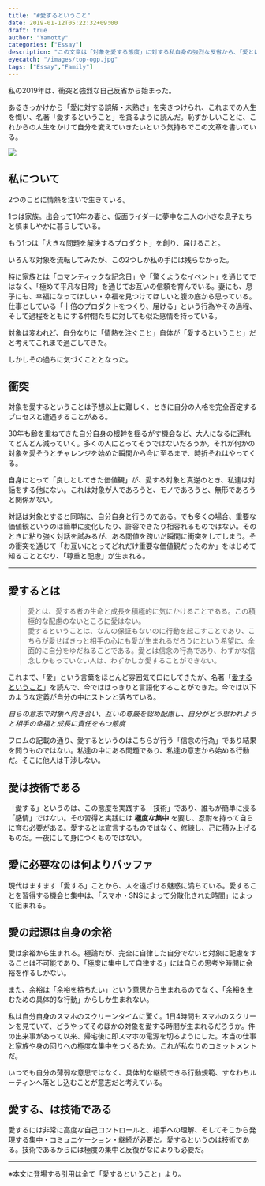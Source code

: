 ```yaml
---
title: "#愛するということ"
date: 2019-01-12T05:22:32+09:00
draft: true
author: "Yamotty"
categories: ["Essay"]
description: "この文章は「対象を愛する態度」に対する私自身の強烈な反省から、「愛とはなにか」を見つめ直し、そして自分を変えていきたいという強い気持ちで書いている。"
eyecatch: "/images/top-ogp.jpg"
tags: ["Essay","Family"]
---
```



私の2019年は、衝突と強烈な自己反省から始まった。

あるきっかけから「愛に対する誤解・未熟さ」を突きつけられ、これまでの人生を悔い、名著「愛するということ」を貪るように読んだ。恥ずかしいことに、これからの人生をかけて自分を変えていきたいという気持ちでこの文章を書いている。<!--more-->

<a target="_blank"  href="https://www.amazon.co.jp/gp/product/4314005580/ref=as_li_tl?ie=UTF8&camp=247&creative=1211&creativeASIN=4314005580&linkCode=as2&tag=mrnoize08-22&linkId=e5cb9fd503367889349149b732edab3f"><img border="0" src="//ws-fe.amazon-adsystem.com/widgets/q?_encoding=UTF8&MarketPlace=JP&ASIN=4314005580&ServiceVersion=20070822&ID=AsinImage&WS=1&Format=_SL250_&tag=mrnoize08-22" ></a><img src="//ir-jp.amazon-adsystem.com/e/ir?t=mrnoize08-22&l=am2&o=9&a=4314005580" width="1" height="1" border="0" alt="" style="border:none !important; margin:0px !important;" />


## 私について

2つのことに情熱を注いで生きている。

1つは家族。出会って10年の妻と、仮面ライダーに夢中な二人の小さな息子たちと慎ましやかに暮らしている。

もう1つは「大きな問題を解決するプロダクト」を創り、届けること。

いろんな対象を流転してみたが、この2つしか私の手には残らなかった。

特に家族とは「ロマンティックな記念日」や「驚くようなイベント」を通じてではなく、「極めて平凡な日常」を通じてお互いの信頼を育んでいる。妻にも、息子にも、幸福になってほしい・幸福を見つけてほしいと腹の底から思っている。仕事としている「十倍のプロダクトをつくり、届ける」という行為やその過程、そして過程をともにする仲間たちに対しても似た感情を持っている。

対象は変われど、自分なりに「情熱を注ぐこと」自体が「愛するということ」だと考えてこれまで過ごしてきた。

しかしその過ちに気づくこととなった。

## 衝突

対象を愛するということは予想以上に難しく、ときに自分の人格を完全否定するプロセスと遭遇することがある。

30年も齢を重ねてきた自分自身の根幹を揺るがす機会など、大人になるに連れてどんどん減っていく。多くの人にとってそうではないだろうか。それが何かの対象を愛そうとチャレンジを始めた瞬間から今に至るまで、時折それはやってくる。

自身にとって「良しとしてきた価値観」が、愛する対象と真逆のとき、私達は対話をする他にない。これは対象が人であろうと、モノであろうと、無形であろうと関係がない。

対話は対象とすると同時に、自分自身と行うのである。でも多くの場合、重要な価値観というのは簡単に変化したり、許容できたり相容れるものではない。そのときに粘り強く対話を試みるが、ある閾値を跨いだ瞬間に衝突をしてしまう。その衝突を通じて「お互いにとってどれだけ重要な価値観だったのか」をはじめて知ることとなり、「尊重と配慮」が生まれる。

---



## 愛するとは

>愛とは、愛する者の生命と成長を積極的に気にかけることである。この積極的な配慮のないところに愛はない。<br>
>愛するということは、なんの保証もないのに行動を起こすことであり、こちらが愛せばきっと相手の心にも愛が生まれるだろうにという希望に、全面的に自分をゆだねることである。愛とは信念の行為であり、わずかな信念しかもっていない人は、わずかしか愛することができない。  

これまで、「愛」という言葉をほとんど雰囲気で口にしてきたが、名著「[愛するということ](https://www.amazon.co.jp/%E6%84%9B%E3%81%99%E3%82%8B%E3%81%A8%E3%81%84%E3%81%86%E3%81%93%E3%81%A8-%E6%96%B0%E8%A8%B3%E7%89%88-%E3%82%A8%E3%83%BC%E3%83%AA%E3%83%83%E3%83%92%E3%83%BB%E3%83%95%E3%83%AD%E3%83%A0-ebook/dp/B07HWQ9PGJ/ref=as_li_ss_tl?_encoding=UTF8&qid=1546731425&sr=8-1&linkCode=sl1&tag=mrnoize08-22&linkId=e568760a7a8ed6ecd3742ae8ca21c9ad&language=ja_JP)」を読んで、今でははっきりと言語化することができた。今では以下のような定義が自分の中にストンと落ちている。

*自らの意志で対象へ向き合い、互いの尊厳を認め配慮し、自分がどう思われようと相手の幸福と成長に責任をもつ態度*

フロムの記載の通り、愛するというのはこちらが行う「信念の行為」であり結果を問うものではない。私達の中にある問題であり、私達の意志から始める行動だ。そこに他人は干渉しない。

## 愛は技術である

「愛する」というのは、この態度を実践する「技術」であり、誰もが簡単に浸る「感情」ではない。その習得と実践には **極度な集中** を要し、忍耐を持って自らに育む必要がある。愛するとは宣言するものではなく、修練し、己に積み上げるものだ。一夜にして身につくものではない。

## 愛に必要なのは何よりバッファ

現代はますます「愛する」ことから、人を遠ざける魅惑に満ちている。愛することを習得する機会と集中は、「スマホ・SNSによって分散化された時間」によって阻まれる。

## 愛の起源は自身の余裕

愛は余裕から生まれる。極論だが、完全に自律した自分でないと対象に配慮をすることは不可能であり、「極度に集中して自律する」には自らの思考や時間に余裕を作るしかない。

また、余裕は「余裕を持ちたい」という意思から生まれるのでなく、「余裕を生むための具体的な行動」からしか生まれない。

私は自分自身のスマホのスクリーンタイムに驚く。1日4時間もスマホのスクリーンを見ていて、どうやってそのほかの対象を愛する時間が生まれるだろうか。件の出来事があって以来、帰宅後に即スマホの電源を切るようにした。本当の仕事と家族や身の回りへの極度な集中をつくるため。これが私なりのコミットメントだ。

いつでも自分の薄弱な意思ではなく、具体的な継続できる行動規範、すなわちルーティンへ落とし込むことが意志だと考えている。

## 愛する、は技術である

愛するには非常に高度な自己コントロールと、相手への理解、そしてそこから発現する集中・コミュニケーション・継続が必要だ。愛するというのは技術である。技術であるからには極度の集中と反復がなによりも必要だ。



---
※本文に登場する引用は全て「愛するということ」より。

